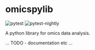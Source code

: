 # omicspylib
![pytest](https://github.com/dialectos-ai/omicspylib/actions/workflows/python-app.yml/badge.svg)  ![pytest-nightly](https://github.com/dialectos-ai/omicspylib/actions/workflows/python-nightly-tests.yml/badge.svg)

A python library for omics data analysis. 

... TODO - documentation etc ...
